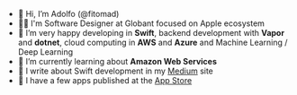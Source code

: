 - 👋 Hi, I’m Adolfo (@fitomad)
- 👨‍💻 I'm Software Designer at Globant focused on Apple ecosystem
- 👀 I’m very happy developing in **Swift**, backend development with **Vapor** and **dotnet**, cloud computing in **AWS** and **Azure** and Machine Learning / Deep Learning
- 🌱 I’m currently learning about **Amazon Web Services**
- 📙 I write about Swift development in my [Medium](https://medium.com/@FitoMAD) site
- 📱 I have a few apps published at the [App Store](https://apps.apple.com/es/developer/adolfo-vera-blasco/id898601649)

<!---
fitomad/fitomad is a ✨ special ✨ repository because its `README.md` (this file) appears on your GitHub profile.
You can click the Preview link to take a look at your changes.
--->
